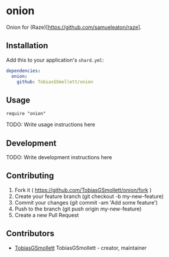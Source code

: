 # onion

Onion for (Raze)[https://github.com/samueleaton/raze].

## Installation

Add this to your application's `shard.yml`:

```yaml
dependencies:
  onion:
    github: TobiasGSmollett/onion
```

## Usage

```crystal
require "onion"
```

TODO: Write usage instructions here

## Development

TODO: Write development instructions here

## Contributing

1. Fork it ( https://github.com/TobiasGSmollett/onion/fork )
2. Create your feature branch (git checkout -b my-new-feature)
3. Commit your changes (git commit -am 'Add some feature')
4. Push to the branch (git push origin my-new-feature)
5. Create a new Pull Request

## Contributors

- [TobiasGSmollett](https://github.com/TobiasGSmollett) TobiasGSmollett - creator, maintainer

